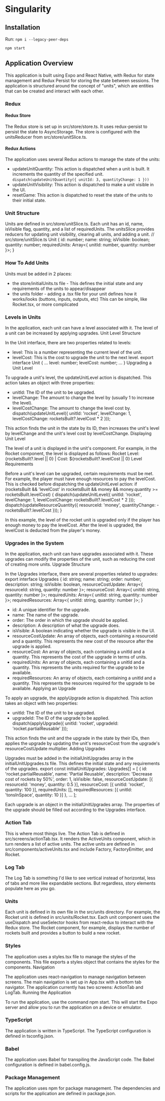 # Singularity

## Installation

Run:
`npm i --legacy-peer-deps`

`npm start`

## Application Overview

This application is built using Expo and React Native, with Redux for state management and Redux Persist for storing the state between sessions. The application is structured around the concept of "units", which are entities that can be created and interact with each other.

### Redux 

#### Redux Store

The Redux store is set up in src/store/store.ts. It uses redux-persist to persist the state to AsyncStorage. The store is configured with the unitsReducer from src/store/unitSlice.ts.

#### Redux Actions

The application uses several Redux actions to manage the state of the units:

- updateUnitQuantity: This action is dispatched when a unit is built. It increments the quantity of the specified unit. `dispatch(updateUnitQuantity({ unitId: 3, quantityChange: 1 }))`
- updateUnitVisibility: This action is dispatched to make a unit visible in the UI.
- resetGame: This action is dispatched to reset the state of the units to their initial state.

### Unit Structure

Units are defined in src/store/unitSlice.ts. Each unit has an id, name, isVisible flag, quantity, and a list of requiredUnits. The unitsSlice provides reducers for updating unit visibility, clearing all units, and adding a unit.
// src/store/unitSlice.ts
Unit {
  id: number;
  name: string;
  isVisible: boolean;
  quantity: number;
  requiredUnits: Array<{ unitId: number, quantity: number }>;
}

### How To Add Units
Units must be added in 2 places:
- the store/initialUnits.ts file - This defines the initial state and any requirements of the units to appear/disappear
- the units folder - adding a .tsx file for your unit defines how it works/looks (buttons, inputs, outputs, etc) This can be simple, like Rocket.tsx, or more complicated

### Levels in Units

In the application, each unit can have a level associated with it. The level of a unit can be increased by applying upgrades.
Unit Level Structure

In the Unit interface, there are two properties related to levels:

- level: This is a number representing the current level of the unit.
- levelCost: This is the cost to upgrade the unit to the next level.
export interface Unit {
  ...
  level: number;
  levelCost: number;
  ...
}
Upgrading a Unit Level

To upgrade a unit's level, the updateUnitLevel action is dispatched. This action takes an object with three properties:

- unitId: The ID of the unit to be upgraded.
- levelChange: The amount to change the level by (usually 1 to increase the level).
- levelCostChange: The amount to change the level cost by.
dispatch(updateUnitLevel({ unitId: 'rocket', levelChange: 1, levelCostChange: rocketsBuilt?.levelCost * 2 }));

This action finds the unit in the state by its ID, then increases the unit's level by levelChange and the unit's level cost by levelCostChange.
Displaying Unit Level

The level of a unit is displayed in the unit's component. For example, in the Rocket component, the level is displayed as follows:
<Text style={styles.text}>Rocket Level: {rocketsBuilt?.level || 0} | Cost: ${rocketsBuilt?.levelCost || 0}</Text>
Level Requirements

Before a unit's level can be upgraded, certain requirements must be met. For example, the player must have enough resources to pay the levelCost. This is checked before dispatching the updateUnitLevel action:
if (rocketsBuilt && 'levelCost' in rocketsBuilt && money && money.quantity >= rocketsBuilt.levelCost) {
  dispatch(updateUnitLevel({ unitId: 'rocket', levelChange: 1, levelCostChange: rocketsBuilt?.levelCost * 2 }));
  dispatch(updateResourceQuantity({ resourceId: 'money', quantityChange: -rocketsBuilt?.levelCost }));
}

In this example, the level of the rocket unit is upgraded only if the player has enough money to pay the levelCost. After the level is upgraded, the levelCost is deducted from the player's money.

### Upgrades in the System

In the application, each unit can have upgrades associated with it. These upgrades can modify the properties of the unit, such as reducing the cost of creating more units.
Upgrade Structure

In the Upgrades interface, there are several properties related to upgrades:
export interface Upgrades {
  id: string;
  name: string;
  order: number;
  description: string;
  isVisible: boolean,
  resourceCostUpdate: Array<{ resourceId: string, quantity: number }>;
  resourceCost: Array<{ unitId: string, quantity: number }>;
  requiredUnits: Array<{ unitId: string, quantity: number }>;
  requiredResources: Array<{ unitId: string, quantity: number }>;
}

- id: A unique identifier for the upgrade.
- name: The name of the upgrade.
- order: The order in which the upgrade should be applied.
- description: A description of what the upgrade does.
- isVisible: A boolean indicating whether the upgrade is visible in the UI.
- resourceCostUpdate: An array of objects, each containing a resourceId and a quantity. This represents the new cost of the resource after the upgrade is applied.
- resourceCost: An array of objects, each containing a unitId and a quantity. This represents the cost of the upgrade in terms of units.
- requiredUnits: An array of objects, each containing a unitId and a quantity. This represents the units required for the upgrade to be available.
- requiredResources: An array of objects, each containing a unitId and a quantity. This represents the resources required for the upgrade to be available.
Applying an Upgrade

To apply an upgrade, the applyUpgrade action is dispatched. This action takes an object with two properties:

- unitId: The ID of the unit to be upgraded.
- upgradeId: The ID of the upgrade to be applied.
dispatch(applyUpgrade({ unitId: 'rocket', upgradeId: 'rocket.partialReusable' }));

This action finds the unit and the upgrade in the state by their IDs, then applies the upgrade by updating the unit's resourceCost from the upgrade's resourceCostUpdate multiplier.
Adding Upgrades

Upgrades must be added in the initialUnitUpgrades array in the initialUnitUpgrades.ts file. This defines the initial state and any requirements of the upgrades.
export const initialUnitUpgrades: Upgrades[] = [
  {
    id: 'rocket.partialReusable',
    name: 'Partial Reusable',
    description: 'Decrease cost of rockets by 50%',
    order: 1,
    isVisible: false,
    resourceCostUpdate: [{ resourceId: 'money', quantity: 0.5 }],
    resourceCost: [{ unitId: 'rocket', quantity: 100 }],
    requiredUnits: [],
    requiredResources: [{ unitId: 'tonsInSpace', quantity: 10 }]
  },
  ...
];

Each upgrade is an object in the initialUnitUpgrades array. The properties of the upgrade should be filled out according to the Upgrades interface.

### Action Tab

This is where most things live. The Action Tab is defined in src/screens/actionTab.tsx. It renders the ActiveUnits component, which in turn renders a list of active units. The active units are defined in src/components/activeUnits.tsx and include Factory, FactoryEmitter, and Rocket.

### Log Tab
The Log Tab is something I'd like to see vertical instead of horizontal, less of tabs and more like expandable sections. But regardless, story elements populate here as you go.

### Units

Each unit is defined in its own file in the src/units directory. For example, the Rocket unit is defined in src/units/Rocket.tsx. Each unit component uses the useDispatch and useSelector hooks from react-redux to interact with the Redux store. The Rocket component, for example, displays the number of rockets built and provides a button to build a new rocket.

### Styles

The application uses a styles.tsx file to manage the styles of the components. This file exports a styles object that contains the styles for the components.
Navigation

The application uses react-navigation to manage navigation between screens. The main navigation is set up in App.tsx with a bottom tab navigator. The application currently has two screens: ActionTab and LogTab.
Running the Application

To run the application, use the command npm start. This will start the Expo server and allow you to run the application on a device or emulator.

### TypeScript

The application is written in TypeScript. The TypeScript configuration is defined in tsconfig.json.

### Babel

The application uses Babel for transpiling the JavaScript code. The Babel configuration is defined in babel.config.js.

### Package Management

The application uses npm for package management. The dependencies and scripts for the application are defined in package.json.